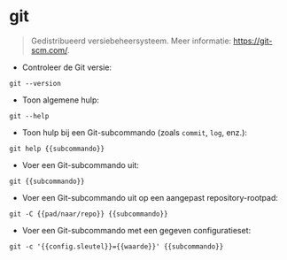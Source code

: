 # git

> Gedistribueerd versiebeheersysteem.
> Meer informatie: <https://git-scm.com/>.

- Controleer de Git versie:

`git --version`

- Toon algemene hulp:

`git --help`

- Toon hulp bij een Git-subcommando (zoals `commit`, `log`, enz.):

`git help {{subcommando}}`

- Voer een Git-subcommando uit:

`git {{subcommando}}`

- Voer een Git-subcommando uit op een aangepast repository-rootpad:

`git -C {{pad/naar/repo}} {{subcommando}}`

- Voer een Git-subcommando met een gegeven configuratieset:

`git -c '{{config.sleutel}}={{waarde}}' {{subcommando}}`